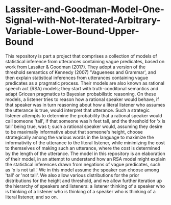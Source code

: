 # Lassiter-and-Goodman-Model-One-Signal-with-Not-Iterated-Arbitrary-Variable-Lower-Bound-Upper-Bound
This repository is part a project that comprises a collection of models of statistical inference from utterances containing vague predicates, based on work from Lassiter & Goodman (2017). They adopt a version of the threshold semantics of Kennedy (2007) 'Vagueness and Grammar', and then explain statistical inferences from utterances containing vague predicates as a pragmatic process. Their models are also known as rational speech act (RSA) models; they start with truth-conditonal semantics and adapt Gricean pragmatics to Bayesian probabilistic reasoning.
On these models, a listener tries to reason how a rational speaker would behave, if that speaker was in turn reasoning about how a literal listener who assumes the utterance is true, would interpret that utterance. Such a strategic listener attempts to determine the probability that a rational speaker would call someone 'tall', if that someone was h feet tall, and the threshold for 'x is tall' being true, was t; such a rational speaker would, assuming they desire to be maximally informative about that someone's height, choose strategically among the various words in the language to maximize the informativity of the utterance to the literal listener, while minimizing the cost to themselves of making such an utterance, where the cost is determined by the length of the utterance.
The model in this repository is an elaboration of their model, in an attempt to understand how an RSA model might explain the statistical inferences drawn from negations of vague predicates, such as 'x is not tall.' We in this model assume the speaker can choose among 'tall' or 'not tall'. We also allow various distributions for the prior distributions for the height and threshold, and we allow further iteration up the hierarchy of speakers and listeners: a listener thinking of a speaker who is thinking of a listener who is thinking of a speaker who is thinking of a literal listener, and so on.
